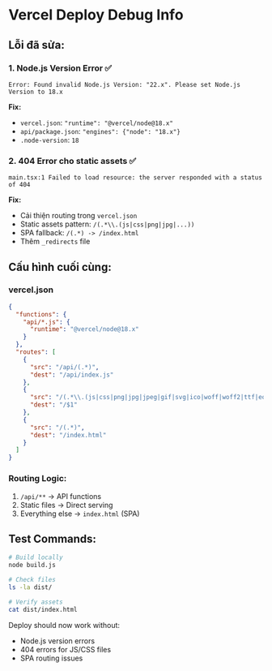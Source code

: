 # Vercel Deploy Debug Info

## Lỗi đã sửa:

### 1. Node.js Version Error ✅
```
Error: Found invalid Node.js Version: "22.x". Please set Node.js Version to 18.x
```

**Fix:**
- `vercel.json`: `"runtime": "@vercel/node@18.x"`
- `api/package.json`: `"engines": {"node": "18.x"}`
- `.node-version`: `18`

### 2. 404 Error cho static assets ✅
```
main.tsx:1 Failed to load resource: the server responded with a status of 404
```

**Fix:**  
- Cải thiện routing trong `vercel.json`
- Static assets pattern: `/(.*\\.(js|css|png|jpg|...))`
- SPA fallback: `/(.*) -> /index.html`
- Thêm `_redirects` file

## Cấu hình cuối cùng:

### vercel.json
```json
{
  "functions": {
    "api/*.js": {
      "runtime": "@vercel/node@18.x"
    }
  },
  "routes": [
    {
      "src": "/api/(.*)",
      "dest": "/api/index.js"
    },
    {
      "src": "/(.*\\.(js|css|png|jpg|jpeg|gif|svg|ico|woff|woff2|ttf|eot))",
      "dest": "/$1"
    },
    {
      "src": "/(.*)",
      "dest": "/index.html"
    }
  ]
}
```

### Routing Logic:
1. `/api/**` → API functions
2. Static files → Direct serving
3. Everything else → `index.html` (SPA)

## Test Commands:
```bash
# Build locally
node build.js

# Check files
ls -la dist/

# Verify assets
cat dist/index.html
```

Deploy should now work without:
- Node.js version errors
- 404 errors for JS/CSS files
- SPA routing issues